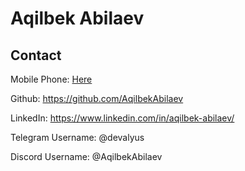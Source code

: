 # Aqilbek Abilaev

## Contact
Mobile Phone: [Here](+998932005056)

Github: <https://github.com/AqilbekAbilaev>

LinkedIn: <https://www.linkedin.com/in/aqilbek-abilaev/>

Telegram Username: @devalyus

Discord Username: @AqilbekAbilaev